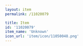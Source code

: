 ```yaml
---
layout: item
permalink: /11020079

title: Item
id: '11020079'
item_name: 'Unknown'
icon_url: 'item/icon/11050048.png'
---
```

